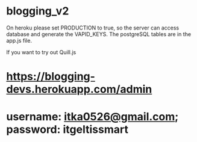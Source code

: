 # blogging_v2

On heroku please set PRODUCTION to true, so the server can access database and generate the VAPID_KEYS.
The postgreSQL tables are in the app.js file.

If you want to try out Quill.js
# https://blogging-devs.herokuapp.com/admin 
# username: itka0526@gmail.com; password: itgeltissmart
